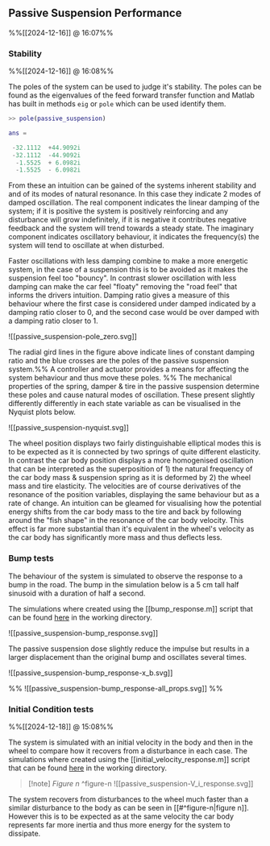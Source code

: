 
## Passive Suspension Performance
%%[[2024-12-16]] @ 16:07%%

### Stability
%%[[2024-12-16]] @ 16:08%%

The poles of the system can be used to judge it's stability. The poles can be found as the eigenvalues of the feed forward transfer function and Matlab has built in methods `eig` or `pole` which can be used identify them. 

```matlab
>> pole(passive_suspension) 

ans =

 -32.1112  +44.9092i
 -32.1112  -44.9092i
  -1.5525  + 6.0982i
  -1.5525  - 6.0982i
```

From these an intuition can be gained of the systems inherent stability and and of its modes of natural resonance. In this case they indicate 2 modes of damped oscillation.
The real component indicates the linear damping of the system; if it is positive the system is positively reinforcing and any disturbance will grow indefinitely, if it is negative it contributes negative feedback and the system will trend towards a steady state.
The imaginary component indicates oscillatory behaviour, it indicates the frequency(s) the system will tend to oscillate at when disturbed.

Faster oscillations with less damping combine to make a more energetic system, in the case of a suspension this is to be avoided as it makes the suspension feel too "bouncy". In contrast slower oscillation with less damping can make the car feel "floaty" removing the "road feel" that informs the drivers intuition. Damping ratio gives a measure of this behaviour where the first case is considered under damped indicated by a damping ratio closer to 0, and the second case would be over damped with a damping ratio closer to 1.

![[passive_suspension-pole_zero.svg]]

The radial gird lines in the figure above indicate lines of constant damping ratio and the blue crosses are the poles of the passive suspension system.%%  A controller and actuator provides a means for affecting the system behaviour and thus move these poles.  %%
The mechanical properties of the spring, damper & tire in the passive suspension determine these poles and cause natural modes of oscillation. These present slightly differently differently in each state variable as can be visualised in the Nyquist plots below. 

![[passive_suspension-nyquist.svg]]

The wheel position displays two fairly distinguishable elliptical modes this is to be expected as it is connected by two springs of quite different elasticity. In contrast the car body position displays a more homogenised oscillation that can be interpreted as the superposition of 1) the natural frequency of the car body mass & suspension spring as it is deformed by 2) the wheel mass and tire elasticity. 
The velocities are of course derivatives of the resonance of the position variables, displaying the same behaviour but as a rate of change. An intuition can be gleamed for visualising how the potential energy shifts from the car body mass to the tire and back by following around the "fish shape" in the resonance of the car body velocity. This effect is far more substantial than it's equivalent in the wheel's velocity as the car body has significantly more mass and thus deflects less.

### Bump tests

The behaviour of the system is simulated to observe the response to a bump in the road. The bump in the simulation below is a 5 cm tall half sinusoid with a duration of half a second.

The simulations where created using the [[bump_response.m]] script that can be found [here](https://github.com/jasht1/Uni-Projects/blob/master/State%20Space%20Control/CourseWork/code/bump_response.m) in the working directory.

![[passive_suspension-bump_response.svg]]

The passive suspension dose slightly reduce the impulse but results in a larger displacement than the original bump and oscillates several times.

![[passive_suspension-bump_response-x_b.svg]]

%% ![[passive_suspension-bump_response-all_props.svg]] %%

### Initial Condition tests
%%[[2024-12-18]] @ 15:08%%

The system is simulated with an initial velocity in the body and then in the wheel to compare how it recovers from a disturbance in each case.
The simulations where created using the [[initial_velocity_response.m]] script that can be found [here](https://github.com/jasht1/Uni-Projects/blob/master/State%20Space%20Control/CourseWork/code/initial_velocity_response.m) in the working directory.

> [!note] *Figure n* ^figure-n
> ![[passive_suspension-V_i_response.svg]]

The system recovers from disturbances to the wheel much faster than a similar disturbance to the body as can be seen in [[#^figure-n|figure n]]. However this is to be expected as at the same velocity the car body represents far more inertia and thus more energy for the system to dissipate.

